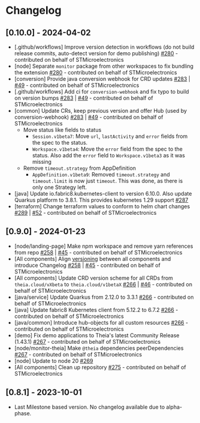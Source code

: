 # Changelog

<!--  ## [0.11.0] - estimated 2024-07 -->

## [0.10.0] - 2024-04-02

- [.github/workflows] Improve version detection in workflows (do not build release commits, auto-detect version for demo publishing) [#280](https://github.com/eclipsesource/theia-cloud/pull/280) - contributed on behalf of STMicroelectronics
- [node] Separate `monitor` package from other workspaces to fix bundling the extension [#280](https://github.com/eclipsesource/theia-cloud/pull/280) - contributed on behalf of STMicroelectronics
- [conversion] Provide java conversion webhook for CRD updates [#283](https://github.com/eclipsesource/theia-cloud/pull/283) | [#49](https://github.com/eclipsesource/theia-cloud-helm/pull/49) - contributed on behalf of STMicroelectronics
- [.github/workflows] Add ci for `conversion-webhook` and fix typo to build on version bumps [#283](https://github.com/eclipsesource/theia-cloud/pull/283) | [#49](https://github.com/eclipsesource/theia-cloud-helm/pull/49) - contributed on behalf of STMicroelectronics
- [common] Update CRs, keep previous version and offer Hub (used by conversion-webhook) [#283](https://github.com/eclipsesource/theia-cloud/pull/283) | [#49](https://github.com/eclipsesource/theia-cloud-helm/pull/49) - contributed on behalf of STMicroelectronics
  - Move status like fields to status
    - `Session.v1beta7`: Move `url`, `lastActivity` and `error` fields from the spec to the status.
    - `Workspace.v1beta4`: Move the `error` field from the spec to the status. Also add the `error` field to `Workspace.v1beta3` as it was missing
  - Remove `timeout.strategy` from AppDefinition
    - `AppDefinition.v1beta9`: Removed `timeout.strategy` and `timeout.limit` is now just `timeout`. This was done, as there is only one Strategy left.
- [java] Update io.fabric8.kubernetes-client to version 6.10.0. Also update Quarkus platform to 3.8.1. This provides kubernetes 1.29 support [#287](https://github.com/eclipsesource/theia-cloud/pull/287)
- [terraform] Change terraform values to conform to helm chart changes [#289](https://github.com/eclipsesource/theia-cloud/pull/289) | [#52](https://github.com/eclipsesource/theia-cloud-helm/pull/52) - contributed on behalf of STMicroelectronics

## [0.9.0] - 2024-01-23

- [node/landing-page] Make npm workspace and remove yarn references from repo [#258](https://github.com/eclipsesource/theia-cloud/pull/258) | [#45](https://github.com/eclipsesource/theia-cloud-helm/pull/45) - contributed on behalf of STMicroelectronics
- [All components] Align [versioning](https://github.com/eclipsesource/theia-cloud#versioning) between all components and introduce Changelog [#258](https://github.com/eclipsesource/theia-cloud/pull/258) | [#45](https://github.com/eclipsesource/theia-cloud-helm/pull/45) - contributed on behalf of STMicroelectronics
- [All components] Update CRD version scheme for all CRDs from `theia.cloud/vXbeta` to `theia.cloud/v1betaX` [#266](https://github.com/eclipsesource/theia-cloud/pull/266) | [#46](https://github.com/eclipsesource/theia-cloud-helm/pull/46) - contributed on behalf of STMicroelectronics
- [java/service] Update Quarkus from 2.12.0 to 3.3.1 [#266](https://github.com/eclipsesource/theia-cloud/pull/266) - contributed on behalf of STMicroelectronics
- [java] Update fabric8 Kubernetes client from 5.12.2 to 6.7.2 [#266](https://github.com/eclipsesource/theia-cloud/pull/266) - contributed on behalf of STMicroelectronics
- [java/common] Introduce hub-objects for all custom resources [#266](https://github.com/eclipsesource/theia-cloud/pull/266) - contributed on behalf of STMicroelectronics
- [demo] Fix demo applications to Theia's latest Community Release (1.43.1) [#267](https://github.com/eclipsesource/theia-cloud/pull/267) - contributed on behalf of STMicroelectronics
- [node/monitor-theia] Make `@theia` dependencies peerDependencies [#267](https://github.com/eclipsesource/theia-cloud/pull/267) - contributed on behalf of STMicroelectronics
- [node] Update to node 20 [#269](https://github.com/eclipsesource/theia-cloud/pull/269)
- [All components] Clean up repository [#275](https://github.com/eclipsesource/theia-cloud/pull/275) - contributed on behalf of STMicroelectronics

## [0.8.1] - 2023-10-01

- Last Milestone based version. No changelog available due to alpha-phase.
